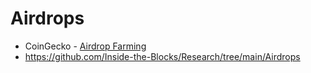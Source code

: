 # Airdrops

- CoinGecko - [Airdrop Farming](https://www.coingecko.com/learn/airdrop-farming)
- https://github.com/Inside-the-Blocks/Research/tree/main/Airdrops
